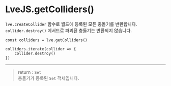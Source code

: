 # LveJS.getColliders()

`lve.createCollider` 함수로 월드에 등록된 모든 충돌기를 반환합니다.  
`collider.destroy()` 메서드로 파괴된 충돌기는 반환되지 않습니다.

```
const colliders = lve.getColliders()

colliders.iterate(collider => {
    collider.destroy()
})
```

---

> return : `Set`  
  충돌기가 등록된 `Set` 객체입니다.